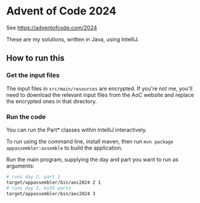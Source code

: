 
# Advent of Code 2024

See https://adventofcode.com/2024

These are my solutions, written in Java, using IntelliJ.

## How to run this

### Get the input files

The input files in `src/main/resources` are encrypted. If you're not me, you'll need
to download the relevant input files from the AoC website and replace the encrypted ones
in that directory.

### Run the code

You can run the Part* classes within IntelliJ interactively.

To run using the command line, install maven, then run `mvn package appassembler:assemble`
to build the application.

Run the main program, supplying the day and part you want to run as arguments:  

```sh
# runs day 2, part 1 
target/appassembler/bin/aoc2024 2 1
# runs day 3, both parts
target/appassembler/bin/aoc2024 3
```
